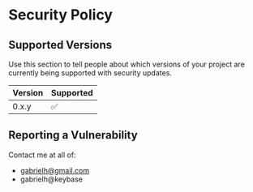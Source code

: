 # Security Policy

## Supported Versions

Use this section to tell people about which versions of your project are
currently being supported with security updates.

| Version | Supported          |
| ------- | ------------------ |
| 0.x.y   | :white_check_mark: |

## Reporting a Vulnerability

Contact me at all of:
- gabrielh@gmail.com
- gabrielh@keybase
